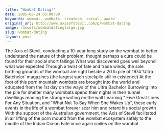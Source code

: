 ```yaml
---
title: "Wombat Dating!"
date: 2005-06-24 05:00:00
keywords: wombat, wombats, creature, social, aware
original_url: http://www.axisofstevil.com/p/wombat-dating
image: /assets/wombatdatinglarge.jpg
slug: wombat-dating
layout: post
---
```


The Axis of Stevil, conducting a 10-year long study on the wombat to better understand the nature of their problem, thought perhaps a cure could be found for their social short fallings What was discovered goes well beyond what was expected Through a twist of fate and trade winds, the sole birthing grounds of the wombat are right beside a 20 lb pile of 1974 ‘Ultra Batchelor&#039; magazines (the largest such stockpile still in existence) At the foot of this porn mountain wombats are brought into the world and educated from the 1st day on the ways of the Ultra Bachelor Burrowing into the pile for shelter many wombats spend their nights in their tunnel dwellings reading the strange writing on the wall Learning &quot; Five Great Lines For Any Situation, and &quot;What Not To Say When She Wakes Up”, these early events in the life of a wombat forever scar him and retard his social growth With the support of the Australian government, the Axis of Stevil facilitated in air lifting of the porn mound from the wombat ecosystem safely to the middle of the Indian Ocean Fate once again smiles on the wombat

